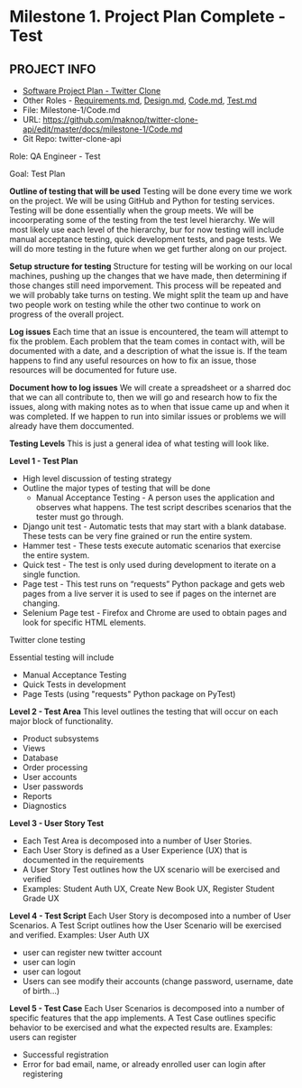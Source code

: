 # Milestone 1. Project Plan Complete - Test

## PROJECT INFO
- [Software Project Plan - Twitter Clone](https://github.com/maknop/twitter-clone-api)
- Other Roles - [Requirements.md](https://github.com/maknop/twitter-clone-api/blob/master/docs/milestone-1/Requirements.md), 
                [Design.md](https://github.com/maknop/twitter-clone-api/blob/master/docs/milestone-1/Design.md), 
                [Code.md](https://github.com/maknop/twitter-clone-api/edit/master/docs/milestone-1/Code.md), 
                [Test.md](https://github.com/maknop/twitter-clone-api/blob/master/docs/milestone-1/Test.md)
- File: Milestone-1/Code.md
- URL: https://github.com/maknop/twitter-clone-api/edit/master/docs/milestone-1/Code.md
- Git Repo: twitter-clone-api


Role: QA Engineer - Test

Goal: Test Plan

**Outline of testing that will be used**
 Testing will be done every time we work on the project. We will be using GitHub and Python for testing services. Testing will be done essentially when the group meets. We will be
 incoorperating some of the testing from the test level hierarchy. We will most likely use each level of the hierarchy, bur for now testing will include manual acceptance testing,
 quick development tests, and page tests. We will do more testing in the future when we get further along on our project. 

**Setup structure for testing**
Structure for testing will be working on our local machines, pushing up the changes that we have made, then determining if those changes still need imporvement. This process will
be repeated and we will probably take turns on testing. We might split the team up and have two people work on testing while the other two continue to work on progress of the
overall project.

**Log issues**
 Each time that an issue is encountered, the team will attempt to fix the problem. Each problem that the team comes in contact with, will be documented with a date, and a 
 description of what the issue is. If the team happens to find any useful resources on how to fix an issue, those resources will be documented for future use. 

**Document how to log issues**
 We will create a spreadsheet or a sharred doc that we can all contribute to, then we will go and research how to fix the issues, along with making notes as to when that issue
 came up and when it was completed. If we happen to run into similar issues or problems we will already have them doccumented. 
 
 
 
 **Testing Levels**
This is just a general idea of what testing will look like.

**Level 1 - Test Plan**
* High level discussion of testing strategy
* Outline the major types of testing that will be done
  * Manual Acceptance Testing - A person uses the application and observes what happens. The test script describes scenarios that the tester must go through.
* Django unit test - Automatic tests that may start with a blank database. These tests can be very fine grained or run the entire system.
* Hammer test - These tests execute automatic scenarios that exercise the entire system.
* Quick test - The test is only used during development to iterate on a single function.
* Page test - This test runs on “requests” Python package and gets web pages from a live server it is used to see if pages on the internet are changing.
* Selenium Page test - Firefox and Chrome are used to obtain pages and look for specific HTML elements.

Twitter clone testing

Essential testing will include
* Manual Acceptance Testing
* Quick Tests in development
* Page Tests (using "requests" Python package on PyTest)

**Level 2 - Test Area**
This level outlines the testing that will occur on each major block of functionality.
* Product subsystems
* Views
* Database
* Order processing
* User accounts
* User passwords
* Reports
* Diagnostics

**Level 3 - User Story Test**
* Each Test Area is decomposed into a number of User Stories.
* Each User Story is defined as a User Experience (UX) that is documented in the requirements
* A User Story Test outlines how the UX scenario will be exercised and verified
* Examples: Student Auth UX, Create New Book UX, Register Student Grade UX

**Level 4 - Test Script**
Each User Story is decomposed into a number of User Scenarios.
A Test Script outlines how the User Scenario will be exercised and verified.
Examples: User Auth UX
* user can register new twitter account
* user can login
* user can logout
* Users can see modify their accounts (change password, username, date of birth...)

**Level 5 - Test Case**
Each User Scenarios is decomposed into a number of specific features that the app implements.
A Test Case outlines specific behavior to be exercised and what the expected results are.
Examples: users can register
* Successful registration
* Error for bad email, name, or already enrolled
user can login after registering

